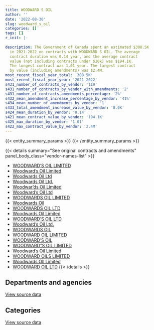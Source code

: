 ```yaml
---
title: WOODWARD S OIL
author: ''
date: '2022-08-30'
slug: woodward_s_oil
categories: []
tags: []
r_init: |-
  
description: The Government of Canada spent an estimated $308.5K
  in 2021-2022 on contracts with WOODWARD S OIL. The average
  contract duration was 0.14 year, and the average contract
  value (not including contracts under $10k) was $194.1K.
  The longest contract was 1.01 year. The largest contract
  by value (including amendments) was $2.4M.
most_recent_fiscal_year_total: '308.5K'
most_recent_fiscal_year_year: '2021-2022'
s431_number_of_contracts_by_vendor: '119'
s431_number_of_contracts_by_vendor_with_amendments: '2'
s431_number_of_contracts_amendments_percentage: '2%'
s432_mean_amendment_increase_percentage_by_vendor: '41%'
s434_mean_number_of_amendments_by_vendor: '1'
s433_total_amendment_increase_value_by_vendor: '8.0K'
s424_mean_duration_by_vendor: '0.14'
s421_mean_contract_value_by_vendor: '194.1K'
s425_max_duration_by_vendor: '1.01'
s422_max_contract_value_by_vendor: '2.4M'
---
```


<script src="/rmarkdown-libs/htmlwidgets/htmlwidgets.js"></script>
<link href="/rmarkdown-libs/datatables-css/datatables-crosstalk.css" rel="stylesheet" />
<script src="/rmarkdown-libs/datatables-binding/datatables.js"></script>
<script src="/rmarkdown-libs/jquery/jquery-3.6.0.min.js"></script>
<link href="/rmarkdown-libs/dt-core-bootstrap/css/dataTables.bootstrap.min.css" rel="stylesheet" />
<link href="/rmarkdown-libs/dt-core-bootstrap/css/dataTables.bootstrap.extra.css" rel="stylesheet" />
<script src="/rmarkdown-libs/dt-core-bootstrap/js/jquery.dataTables.min.js"></script>
<script src="/rmarkdown-libs/dt-core-bootstrap/js/dataTables.bootstrap.min.js"></script>
<link href="/rmarkdown-libs/crosstalk/css/crosstalk.min.css" rel="stylesheet" />
<script src="/rmarkdown-libs/crosstalk/js/crosstalk.min.js"></script>
<script src="/rmarkdown-libs/htmlwidgets/htmlwidgets.js"></script>
<link href="/rmarkdown-libs/datatables-css/datatables-crosstalk.css" rel="stylesheet" />
<script src="/rmarkdown-libs/datatables-binding/datatables.js"></script>
<script src="/rmarkdown-libs/jquery/jquery-3.6.0.min.js"></script>
<link href="/rmarkdown-libs/dt-core-bootstrap/css/dataTables.bootstrap.min.css" rel="stylesheet" />
<link href="/rmarkdown-libs/dt-core-bootstrap/css/dataTables.bootstrap.extra.css" rel="stylesheet" />
<script src="/rmarkdown-libs/dt-core-bootstrap/js/jquery.dataTables.min.js"></script>
<script src="/rmarkdown-libs/dt-core-bootstrap/js/dataTables.bootstrap.min.js"></script>
<link href="/rmarkdown-libs/crosstalk/css/crosstalk.min.css" rel="stylesheet" />
<script src="/rmarkdown-libs/crosstalk/js/crosstalk.min.js"></script>

{{< entity_summary_params >}}
{{< /entity_summary_params >}}

{{< details summary="See original contracts and amendments" panel_body_class="vendor-names-list" >}}
- [WOODWARD’S OIL LIMITED](https://search.open.canada.ca/en/ct/?sort=contract_value_f%20desc&page=1&search_text=%22WOODWARD%27S%20OIL%20LIMITED%22)
- [Woodward’s Oil Limited](https://search.open.canada.ca/en/ct/?sort=contract_value_f%20desc&page=1&search_text=%22Woodward%27s%20Oil%20Limited%22)
- [Woodwards Oil Ltd](https://search.open.canada.ca/en/ct/?sort=contract_value_f%20desc&page=1&search_text=%22Woodwards%20Oil%20Ltd%22)
- [Woodwards Oil Ltd.](https://search.open.canada.ca/en/ct/?sort=contract_value_f%20desc&page=1&search_text=%22Woodwards%20Oil%20Ltd.%22)
- [Woodwar’ds Oil Limited](https://search.open.canada.ca/en/ct/?sort=contract_value_f%20desc&page=1&search_text=%22Woodwar%27ds%20Oil%20Limited%22)
- [Woodward’s Oil Ltd](https://search.open.canada.ca/en/ct/?sort=contract_value_f%20desc&page=1&search_text=%22Woodward%27s%20Oil%20Ltd%22)
- [WOODWARDS OIL LIMITED](https://search.open.canada.ca/en/ct/?sort=contract_value_f%20desc&page=1&search_text=%22WOODWARDS%20OIL%20LIMITED%22)
- [Woodwards Oil](https://search.open.canada.ca/en/ct/?sort=contract_value_f%20desc&page=1&search_text=%22Woodwards%20Oil%22)
- [WOODWARDS OIL LTD](https://search.open.canada.ca/en/ct/?sort=contract_value_f%20desc&page=1&search_text=%22WOODWARDS%20OIL%20LTD%22)
- [Woodwards Oil Limited](https://search.open.canada.ca/en/ct/?sort=contract_value_f%20desc&page=1&search_text=%22Woodwards%20Oil%20Limited%22)
- [WOODWARD’S OIL LTD](https://search.open.canada.ca/en/ct/?sort=contract_value_f%20desc&page=1&search_text=%22WOODWARD%27S%20OIL%20LTD%22)
- [Woodward’s Oil Ltd.](https://search.open.canada.ca/en/ct/?sort=contract_value_f%20desc&page=1&search_text=%22Woodward%27s%20Oil%20Ltd.%22)
- [WOODWARDS OIL](https://search.open.canada.ca/en/ct/?sort=contract_value_f%20desc&page=1&search_text=%22WOODWARDS%20OIL%22)
- [WOODWARD OIL LIMITED](https://search.open.canada.ca/en/ct/?sort=contract_value_f%20desc&page=1&search_text=%22WOODWARD%20OIL%20LIMITED%22)
- [WOODWARD’S OIL](https://search.open.canada.ca/en/ct/?sort=contract_value_f%20desc&page=1&search_text=%22WOODWARD%27S%20OIL%22)
- [WOODWARD”S OIL LIMITED](https://search.open.canada.ca/en/ct/?sort=contract_value_f%20desc&page=1&search_text=%22WOODWARD%22S%20OIL%20LIMITED%22)
- [Woodward’s Oil Limited](https://search.open.canada.ca/en/ct/?sort=contract_value_f%20desc&page=1&search_text=%22Woodward%e2%80%99s%20Oil%20Limited%22)
- [WOODWARD OILS LIMITED](https://search.open.canada.ca/en/ct/?sort=contract_value_f%20desc&page=1&search_text=%22WOODWARD%20OILS%20LIMITED%22)
- [Woodwards OIl Limited](https://search.open.canada.ca/en/ct/?sort=contract_value_f%20desc&page=1&search_text=%22Woodwards%20OIl%20Limited%22)
- [WOODWARD OIL LTD](https://search.open.canada.ca/en/ct/?sort=contract_value_f%20desc&page=1&search_text=%22WOODWARD%20OIL%20LTD%22)
{{< /details >}}

## Departments and agencies

<div id="htmlwidget-1" style="width:100%;height:auto;" class="datatables html-widget"></div>
<script type="application/json" data-for="htmlwidget-1">{"x":{"style":"bootstrap","filter":"none","vertical":false,"data":[["<a href=\"/departments/dfo-mpo/\">Fisheries and Oceans Canada<\/a>","<a href=\"/departments/dnd-mdn/\">National Defence<\/a>","<a href=\"/departments/pc/\">Parks Canada<\/a>","<a href=\"/departments/rcmp-grc/\">Royal Canadian Mounted Police<\/a>"],[8411371.97,1746137.94,null,null],[11540352.83,1558793.78,36740.74,11933.71],[721418.08,619720.41,17880.11,null],[249624.52,17156.87,41715.9,null]],"container":"<table class=\"table table-striped table-hover row-border order-column display\">\n  <thead>\n    <tr>\n      <th>Department<\/th>\n      <th>2018-2019<\/th>\n      <th>2019-2020<\/th>\n      <th>2020-2021<\/th>\n      <th>2021-2022<\/th>\n    <\/tr>\n  <\/thead>\n<\/table>","options":{"order":[[4,"desc"]],"pageLength":10,"autoWidth":true,"columnDefs":[{"targets":1,"render":"function(data, type, row, meta) {\n    return type !== 'display' ? data : DTWidget.formatCurrency(data, \"$\", 2, 3, \",\", \".\", true, null);\n  }"},{"targets":2,"render":"function(data, type, row, meta) {\n    return type !== 'display' ? data : DTWidget.formatCurrency(data, \"$\", 2, 3, \",\", \".\", true, null);\n  }"},{"targets":3,"render":"function(data, type, row, meta) {\n    return type !== 'display' ? data : DTWidget.formatCurrency(data, \"$\", 2, 3, \",\", \".\", true, null);\n  }"},{"targets":4,"render":"function(data, type, row, meta) {\n    return type !== 'display' ? data : DTWidget.formatCurrency(data, \"$\", 2, 3, \",\", \".\", true, null);\n  }"},{"width":"16%","targets":[1,2,3,4]},{"className":"dt-right","targets":[1,2,3,4]}],"orderClasses":false}},"evals":["options.columnDefs.0.render","options.columnDefs.1.render","options.columnDefs.2.render","options.columnDefs.3.render"],"jsHooks":[]}</script>
<p class="text-right">
<a href="https://github.com/GoC-Spending/contracts-data/tree/main/data/out/vendors/woodward_s_oil/summary_by_fiscal_year_by_department.csv" class="source-data-link btn btn-link">View source data</a>
</p>

## Categories

<div id="htmlwidget-2" style="width:100%;height:auto;" class="datatables html-widget"></div>
<script type="application/json" data-for="htmlwidget-2">{"x":{"style":"bootstrap","filter":"none","vertical":false,"data":[["<a href=\"/categories/facilities_and_construction/\">Facilities and construction<\/a>","<a href=\"/categories/defence/\">Defence<\/a>","<a href=\"/categories/transportation_and_logistics/\">Transportation and logistics<\/a>"],[15343.77,1730794.17,8411371.97],[11933.71,1558793.78,11577093.57],[null,619720.41,739298.19],[null,17156.87,291340.42]],"container":"<table class=\"table table-striped table-hover row-border order-column display\">\n  <thead>\n    <tr>\n      <th>Category<\/th>\n      <th>2018-2019<\/th>\n      <th>2019-2020<\/th>\n      <th>2020-2021<\/th>\n      <th>2021-2022<\/th>\n    <\/tr>\n  <\/thead>\n<\/table>","options":{"order":[[4,"desc"]],"dom":"t","pageLength":30,"autoWidth":true,"columnDefs":[{"targets":1,"render":"function(data, type, row, meta) {\n    return type !== 'display' ? data : DTWidget.formatCurrency(data, \"$\", 2, 3, \",\", \".\", true, null);\n  }"},{"targets":2,"render":"function(data, type, row, meta) {\n    return type !== 'display' ? data : DTWidget.formatCurrency(data, \"$\", 2, 3, \",\", \".\", true, null);\n  }"},{"targets":3,"render":"function(data, type, row, meta) {\n    return type !== 'display' ? data : DTWidget.formatCurrency(data, \"$\", 2, 3, \",\", \".\", true, null);\n  }"},{"targets":4,"render":"function(data, type, row, meta) {\n    return type !== 'display' ? data : DTWidget.formatCurrency(data, \"$\", 2, 3, \",\", \".\", true, null);\n  }"},{"width":"16%","targets":[1,2,3,4]},{"className":"dt-right","targets":[1,2,3,4]}],"orderClasses":false,"lengthMenu":[10,25,30,50,100]}},"evals":["options.columnDefs.0.render","options.columnDefs.1.render","options.columnDefs.2.render","options.columnDefs.3.render"],"jsHooks":[]}</script>
<p class="text-right">
<a href="https://github.com/GoC-Spending/contracts-data/tree/main/data/out/vendors/woodward_s_oil/summary_by_fiscal_year_by_category.csv" class="source-data-link btn btn-link">View source data</a>
</p>
